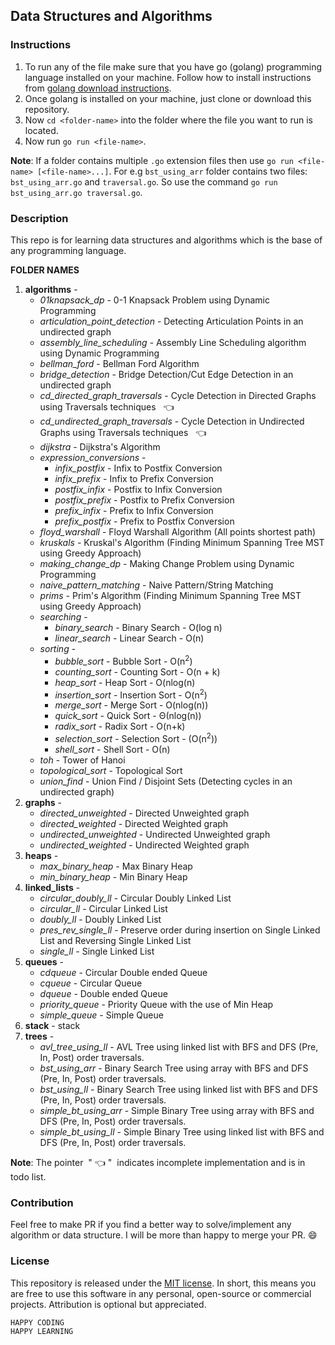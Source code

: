 ## Data Structures and Algorithms

### Instructions

1. To run any of the file make sure that you have go (golang) programming language installed on your machine. Follow how to install instructions from [golang download instructions](https://golang.org/doc/install).
2. Once golang is installed on your machine, just clone or download this repository.
3. Now `cd <folder-name>` into the folder where the file you want to run is located.
4. Now run `go run <file-name>`.

**Note**: If a folder contains multiple `.go` extension files then use `go run <file-name> [<file-name>...]`. For e.g `bst_using_arr` folder contains two files: `bst_using_arr.go` and `traversal.go`. So use the command `go run bst_using_arr.go traversal.go`.

### Description

This repo is for learning data structures and algorithms which is the base of any programming language.

**FOLDER NAMES**

01. **algorithms** -
    * *01knapsack_dp* - 0-1 Knapsack Problem using Dynamic Programming
    * *articulation_point_detection* - Detecting Articulation Points in an undirected graph
    * *assembly_line_scheduling* - Assembly Line Scheduling algorithm using Dynamic Programming
    * *bellman_ford* - Bellman Ford Algorithm
    * *bridge_detection* - Bridge Detection/Cut Edge Detection in an undirected graph
    * *cd_directed_graph_traversals* - Cycle Detection in Directed Graphs using Traversals techniques &nbsp;&nbsp;:point_left:
    * *cd_undirected_graph_traversals* - Cycle Detection in Undirected Graphs using Traversals techniques &nbsp;&nbsp;:point_left:
    * *dijkstra* - Dijkstra's Algorithm
    * *expression_conversions* - 
        * *infix_postfix* - Infix to Postfix Conversion
        * *infix_prefix* - Infix to Prefix Conversion
        * *postfix_infix* - Postfix to Infix Conversion
        * *postfix_prefix* - Postfix to Prefix Conversion
        * *prefix_infix* - Prefix to Infix Conversion
        * *prefix_postfix* - Prefix to Postfix Conversion
    * *floyd_warshall* - Floyd Warshall Algorithm (All points shortest path)
    * *kruskals* - Kruskal's Algorithm (Finding Minimum Spanning Tree MST using Greedy Approach)
    * *making_change_dp* - Making Change Problem using Dynamic Programming
    * *naive_pattern_matching* - Naive Pattern/String Matching
    * *prims* - Prim's Algorithm (Finding Minimum Spanning Tree MST using Greedy Approach)
    * *searching* -
        * *binary_search* - Binary Search - O(log n)
        * *linear_search* - Linear Search - O(n)
    * *sorting* - 
        * *bubble_sort* - Bubble Sort - O(n<sup>2</sup>)
        * *counting_sort* - Counting Sort - O(n + k)
        * *heap_sort* - Heap Sort - O(nlog(n)
        * *insertion_sort* - Insertion Sort - O(n<sup>2</sup>)
        * *merge_sort* - Merge Sort - O(nlog(n))
        * *quick_sort* - Quick Sort - Θ(nlog(n))
        * *radix_sort* - Radix Sort - O(n+k)
        * *selection_sort* - Selection Sort - (O(n<sup>2</sup>))
        * *shell_sort* - Shell Sort - О(n)
    * *toh* - Tower of Hanoi
    * *topological_sort* - Topological Sort
    * *union_find* - Union Find / Disjoint Sets (Detecting cycles in an undirected graph)
02. **graphs** -
    * *directed_unweighted* - Directed Unweighted graph
    * *directed_weighted* - Directed Weighted graph
    * *undirected_unweighted* - Undirected Unweighted graph
    * *undirected_weighted* - Undirected Weighted graph
03. **heaps** -
    * *max_binary_heap* - Max Binary Heap
    * *min_binary_heap* - Min Binary Heap
04. **linked_lists** -
    * *circular_doubly_ll* - Circular Doubly Linked List
    * *circular_ll* - Circular Linked List
    * *doubly_ll* - Doubly Linked List
    * *pres_rev_single_ll* - Preserve order during insertion on Single Linked List and Reversing Single Linked List
    * *single_ll* - Single Linked List
05. **queues** - 
    * *cdqueue* - Circular Double ended Queue
    * *cqueue* - Circular Queue
    * *dqueue* - Double ended Queue
    * *priority_queue* - Priority Queue with the use of Min Heap
    * *simple_queue* - Simple Queue
06. **stack** - stack
07. **trees** - 
    * *avl_tree_using_ll* - AVL Tree using linked list with BFS and DFS (Pre, In, Post) order traversals.
    * *bst_using_arr* - Binary Search Tree using array with BFS and DFS (Pre, In, Post) order traversals.
    * *bst_using_ll* - Binary Search Tree using linked list with BFS and DFS (Pre, In, Post) order traversals.
    * *simple_bt_using_arr* - Simple Binary Tree using array with BFS and DFS (Pre, In, Post) order traversals.
    * *simple_bt_using_ll* - Simple Binary Tree using linked list with BFS and DFS (Pre, In, Post) order traversals.


**Note**: The pointer &nbsp;"&nbsp;:point_left:&nbsp;"&nbsp; indicates incomplete implementation and is in todo list.

### Contribution

Feel free to make PR if you find a better way to solve/implement any algorithm or data structure. I will be more than happy to merge your PR. :smile:

### License
This repository is released under the [MIT license](https://opensource.org/licenses/MIT). In short, this means you are free to use this software in any personal, open-source or commercial projects. Attribution is optional but appreciated.

```
HAPPY CODING
HAPPY LEARNING
```